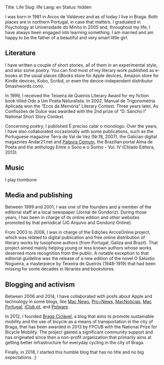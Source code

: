 Title: Life 
Slug: life
Lang: en
Status: hidden


I was born in 1981 in Arcos de Valdevez and as of today I live in Braga. Both places are in northern Portugal, in case that matters. I graduated in Psychology at Universidade do Minho in 2005 and, throughout my life, I have always been engaged into learning something. I am married and am happy to be the father of a beautiful and very smart little girl.


## Literature

I have written a couple of short stories, all of them in an experimental style, and also some poetry. You can find most of my literary work  published as e-books at the usual places (iBooks store for Apple devices, Amazon store for Kindle devices, Kobo, Scribd, or even the device-independent distributor Smashwords.com).

In 1999, I received the Teixeira de Queirós Literary Award for my fiction book titled Ode a Um Poeta Naturalista. In 2002, Manual de Trigonometria Aplicada won the “Ecos da Memória” Literary Contest. Three years later, As Confissões de Dulce was awarded with the 2nd prize of “D. Sancho I” National Short Story Contest.

Concerning poetry, I published É preciso calar o monólogo. Over the years, I have also collaborated occasionally with some publications, such as the Portuguese magazine Terra de Val de Vez (Nr.18, 2007), the Galician digital magazines Andar21.net and [Palavra Comum](http://palavracomum.com/entrevista-ao-escritor-portugues-victor-domingos/), the Brazilian portal Alma de Poeta and the anthology Entre o Sono e o Sonho - Vol. IV (Chiado Editora, 2013).


## Music

I play trombone
 


## Media and publishing

Between 1999 and 2001, I was one of the founders and a member of the editorial staff at a local newspaper (Jornal de Gondoriz). During those years, I has been in charge of its online edition and other websites promoted by that periodical (JG Arquivo and Gondoriz Online).

From 2003 to 2008, I was in charge of the Edições ArcosOnline project, which was related to digital publication and free online distribution of literary works by lusophone authors (from Portugal, Galiza and Brazil). That project aimed mainly helping young or less known authors whose works deserved more recognition from the public. A notable exception to that editorial guideline was the release of a new edition of the novel O Salústio Nogueira, a masterpiece by Teixeira de Queirós (1948-1919) that had been missing for some decades in libraries and bookstores.


## Blogging and activism

Between 2006 and 2014, I have collaborated with posts about Apple and technology in some blogs, like [Mac News](https://web.archive.org/web/20120510143747/http://www.lojamac.com/blog/), [Pro+News](http://promais.com/blog/), [MacNotícias](https://web.archive.org/web/20110106140018/http://macnoticias.net/), [Mac Portugal](https://web.archive.org/web/20120122113654/http://www.macportugal.com), [iClub.pt](http://iClub.pt), and [Pplware](https://pplware.sapo.pt/). 

In 2012, I founded [Braga Ciclável](http://bragaciclavel.pt), a blog that aims to promote sustainable mobility and the use of bicycle as a means of transportation in the city of Braga, that has been awarded in 2013 by FPCUB with the National Prize for Bicycle Mobility. The project gained a significant community support and has originated since then a non-profit organization that primarily aims at getting better infrastructure for everyday cycling in the city of Braga.

Finally, in 2018, I started this humble blog that has no title and no big expectations. ;)